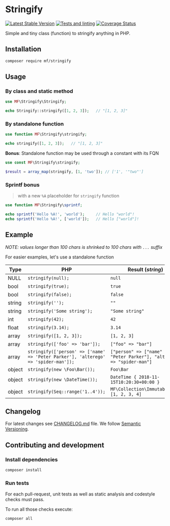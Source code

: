 Stringify
=========

[![Latest Stable Version](https://img.shields.io/packagist/v/mf/stringify.svg)](https://packagist.org/packages/mf/stringify)
[![Tests and linting](https://github.com/MortalFlesh/stringify/actions/workflows/tests.yaml/badge.svg)](https://github.com/MortalFlesh/stringify/actions/workflows/tests.yaml)
[![Coverage Status](https://coveralls.io/repos/github/MortalFlesh/stringify/badge.svg?branch=master)](https://coveralls.io/github/MortalFlesh/stringify?branch=master)

Simple and tiny class (function) to stringify anything in PHP.

## Installation

```bash
composer require mf/stringify
```

## Usage

### By class and static method

```php
use MF\Stringify\Stringify;

echo Stringify::stringify([1, 2, 3]);   // "[1, 2, 3]"
```

### By standalone function
```php
use function MF\Stringify\stringify;

echo stringify([1, 2, 3]);   // "[1, 2, 3]"
```

**Bonus**: Standalone function may be used through a constant with its FQN
```php
use const MF\Stringify\stringify;

$result = array_map(stringify, [1, 'two']); // ['1', '"two"']
```

### Sprintf bonus
> with a new `%A` placeholder for `stringify` function

```php
use function MF\Stringify\sprintf;

echo sprintf('Hello %A!', 'world');     // Hello "world"!
echo sprintf('Hello %A!', ['world']);   // Hello ["world"]!
```

## Example

_NOTE: values longer than 100 chars is shrinked to 100 chars with `...` suffix_

For easier examples, let's use a standalone function

| Type | PHP | Result (_string_) |
| ---  | --- | ---    |
| NULL | `stringify(null);` | `null` |
| bool | `stringify(true);` | `true` |
| bool | `stringify(false);` | `false` |
| string | `stringify('');` | `""` |
| string | `stringify('Some string');` | `"Some string"` |
| int | `stringify(42);` | `42` |
| float | `stringify(3.14);` | `3.14` |
| array | `stringify([1, 2, 3]);` | `[1, 2, 3]` |
| array | `stringify(['foo' => 'bar']);` | `["foo" => "bar"]` |
| array | `stringify(['person' => ['name' => 'Peter Parker'], 'alterego' => 'spider-man']);` | `["person" => ["name" => "Peter Parker"], "alterego" => "spider-man"]` |
| object | `stringify(new \Foo\Bar());` | `Foo\Bar` |
| object | `stringify(new \DateTime());` | `DateTime { 2018-11-15T10:20:30+00:00 }` |
| object | `stringify(Seq::range('1..4'));` | `MF\Collection\Immutable\Seq [1, 2, 3, 4]` |

## Changelog
For latest changes see [CHANGELOG.md](CHANGELOG.md) file. We follow [Semantic Versioning](https://semver.org/).

## Contributing and development

### Install dependencies

```bash
composer install
```

### Run tests

For each pull-request, unit tests as well as static analysis and codestyle checks must pass.

To run all those checks execute:

```bash
composer all
```
